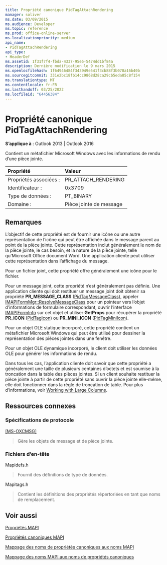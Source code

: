 ```yaml
---
title: Propriété canonique PidTagAttachRendering
manager: soliver
ms.date: 03/09/2015
ms.audience: Developer
ms.topic: reference
ms.prod: office-online-server
ms.localizationpriority: medium
api_name:
- PidTagAttachRendering
api_type:
- HeaderDef
ms.assetid: 1f31f7f4-fbda-4337-95e5-5474dd1bf84a
description: Dernière modification le 9 mars 2015
ms.openlocfilehash: 1f64946484f343949e541f3cb88f3b078a16b40b
ms.sourcegitcommit: 331e2bc18fb14cc9868d28ca29cb5eda85c8f154
ms.translationtype: MT
ms.contentlocale: fr-FR
ms.lasthandoff: 03/25/2022
ms.locfileid: "64456384"
---
```

# <a name="pidtagattachrendering-canonical-property"></a>Propriété canonique PidTagAttachRendering

  
  
**S’applique à** : Outlook 2013 | Outlook 2016 
  
Contient un métafichier Microsoft Windows avec les informations de rendu d’une pièce jointe. 
  
|Propriété|Valeur|
|:-----|:-----|
|Propriétés associées :  <br/> |PR_ATTACH_RENDERING  <br/> |
|Identificateur :  <br/> |0x3709  <br/> |
|Type de données :  <br/> |PT_BINARY  <br/> |
|Domaine :  <br/> |Pièce jointe de message  <br/> |
   
## <a name="remarks"></a>Remarques

L’objectif de cette propriété est de fournir une icône ou une autre représentation de l’icône qui peut être affichée dans le message parent au point de la pièce jointe. Cette représentation inclut généralement le nom de la pièce jointe, le cas besoin, et la nature de la pièce jointe, telle qu’Microsoft Office document Word. Une application cliente peut utiliser cette représentation dans l’affichage du message. 
  
Pour un fichier joint, cette propriété offre généralement une icône pour le fichier. 
  
Pour un message joint, cette propriété n’est généralement pas définie. Une application cliente qui doit restituer un message joint doit obtenir sa propriété **PR_MESSAGE_CLASS** ([PidTagMessageClass](pidtagmessageclass-canonical-property.md)), appeler [IMAPIFormMgr::ResolveMessageClass](imapiformmgr-resolvemessageclass.md) pour un pointeur vers l’objet d’informations de formulaire correspondant, ouvrir l’interface [IMAPIFormInfo](imapiforminfoimapiprop.md) sur cet objet et utiliser **GetProps** pour récupérer la propriété **PR_ICON** ([PidTagIcon](pidtagicon-canonical-property.md)) ou **PR_MINI_ICON** ([PidTagMiniIcon](pidtagminiicon-canonical-property.md)). 
  
Pour un objet OLE statique incorporé, cette propriété contient un métafichier Microsoft Windows qui peut être utilisé pour dessiner la représentation des pièces jointes dans une fenêtre. 
  
Pour un objet OLE dynamique incorporé, le client doit utiliser les données OLE pour générer les informations de rendu. 
  
Dans tous les cas, l’application cliente doit savoir que cette propriété a généralement une taille de plusieurs centaines d’octets et est soumise à la troncation dans la table des pièces jointes. Si un client souhaite restituer la pièce jointe à partir de cette propriété sans ouvrir la pièce jointe elle-même, elle doit fonctionner dans la règle de troncation de table. Pour plus d’informations, voir [Working with Large Columns](working-with-large-columns.md). 
  
## <a name="related-resources"></a>Ressources connexes

### <a name="protocol-specifications"></a>Spécifications de protocole

[[MS-OXCMSG]](https://msdn.microsoft.com/library/7fd7ec40-deec-4c06-9493-1bc06b349682%28Office.15%29.aspx)
  
> Gère les objets de message et de pièce jointe.
    
### <a name="header-files"></a>Fichiers d’en-tête

Mapidefs.h
  
> Fournit des définitions de type de données.
    
Mapitags.h
  
> Contient les définitions des propriétés répertoriées en tant que noms de remplacement.
    
## <a name="see-also"></a>Voir aussi



[Propriétés MAPI](mapi-properties.md)
  
[Propriétés canoniques MAPI](mapi-canonical-properties.md)
  
[Mappage des noms de propriétés canoniques aux noms MAPI](mapping-canonical-property-names-to-mapi-names.md)
  
[Mappage des noms MAPI aux noms de propriétés canoniques](mapping-mapi-names-to-canonical-property-names.md)

